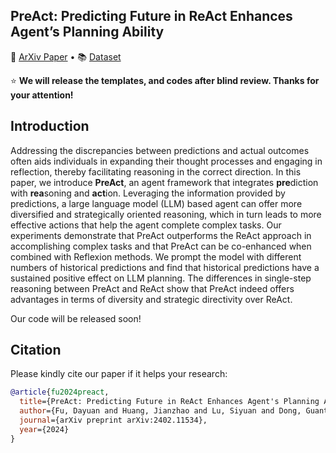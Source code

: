 
## PreAct: Predicting Future in ReAct Enhances Agent’s Planning Ability</h2>

<p>
📃 <a href="https://arxiv.org/abs/2402.11534">ArXiv Paper</a>
  •
📚 <a href="">Dataset</a>
</p>


⭐ **We will release the templates, and codes after blind review. Thanks for your attention!**

## Introduction
Addressing the discrepancies between predictions and actual outcomes often aids individuals in expanding their thought processes and engaging in reflection, thereby facilitating reasoning in the correct direction.
In this paper, we introduce **PreAct**, an agent framework that integrates **pre**diction with **rea**soning and **act**ion. Leveraging the information provided by predictions, a large language model (LLM) based agent can offer more diversified and strategically oriented reasoning, which in turn leads to more effective actions that help the agent complete complex tasks. Our experiments demonstrate that PreAct outperforms the ReAct approach in accomplishing complex tasks and that PreAct can be co-enhanced when combined with Reflexion methods. We prompt the model with different numbers of historical predictions and find that historical predictions have a sustained positive effect on LLM planning. 
The differences in single-step reasoning between PreAct and ReAct show that PreAct indeed offers advantages in terms of diversity and strategic directivity over ReAct.

Our code will be released soon!

## Citation
Please kindly cite our paper if it helps your research:
```bibtex
@article{fu2024preact,
  title={PreAct: Predicting Future in ReAct Enhances Agent's Planning Ability},
  author={Fu, Dayuan and Huang, Jianzhao and Lu, Siyuan and Dong, Guanting and Wang, Yejie and He, Keqing and Xu, Weiran},
  journal={arXiv preprint arXiv:2402.11534},
  year={2024}
}
```
